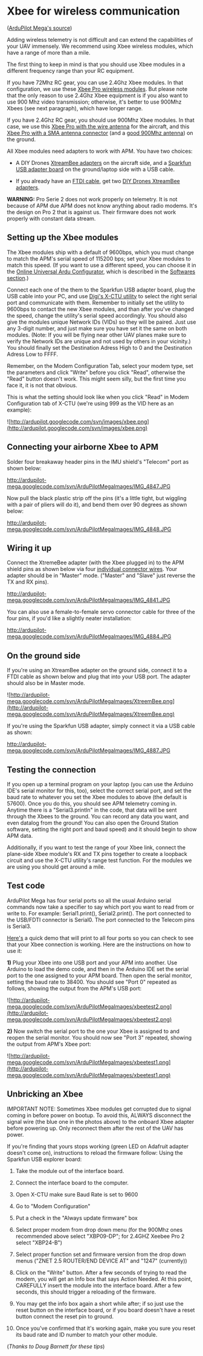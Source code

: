 # Xbee for wireless communication #
([ArduPilot Mega's source](http://code.google.com/p/ardupilot-mega/wiki/Wireless))

Adding wireless telemetry is not difficult and can extend the capabilities of your UAV immensely. We recommend using Xbee wireless modules, which have a range of more than a mile.

The first thing to keep in mind is that you should use Xbee modules in a different frequency range than your RC equipment.

If you have 72Mhz RC gear, you can use 2.4Ghz Xbee modules. In that configuration, we use these [Xbee Pro wireless modules](http://www.sparkfun.com/commerce/product_info.php?products_id=8742). But please note that the only reason to use 2.4Ghz Xbee equipment is if you also want to use 900 Mhz video transmission; otherwise, it's better to use 900Mhz Xbees (see next paragraph), which have longer range.

If you have 2.4Ghz RC gear, you should use 900Mhz Xbee modules. In that case, we use this [Xbee Pro with the wire antenna](https://www.sparkfun.com/commerce/product_info.php?products_id=9097) for the aircraft, and this [Xbee Pro with a SMA antenna connector](https://www.sparkfun.com/commerce/product_info.php?products_id=9099) (and a [good 900Mhz antenna](http://www.sparkfun.com/commerce/product_info.php?products_id=9143)) on the ground.

All Xbee modules need adapters to work with APM. You have two choices:

  * A DIY Drones [XtreamBee adapters](http://store.diydrones.com/product_p/br-0015-01.htmXtreemBee) on the aircraft side, and a [Sparkfun USB adapter board](http://www.sparkfun.com/commerce/product_info.php?products_id=8687) on the ground/laptop side with a USB cable.

  * If you already have an [FTDI cable](http://store.diydrones.com/FTDI_Cable_3_3V_p/ttl-232r-3v3.htm), get two [DIY Drones XtreamBee adapters](http://store.diydrones.com/product_p/br-0015-01.htmXtreemBee).

**WARNING:** Pro Serie 2 does not work properly on telemetry. It is not because of APM due APM does not know anything about radio modems. It's the design on Pro 2 that is against us. Their firmware does not work properly with constant data stream.




## Setting up the Xbee modules ##

The Xbee modules ship with a default of 9600bps, which you must change to match the APM's serial speed of 115200 bps; set your Xbee modules to match this speed. (If you want to use a different speed, you can choose it in the [Online Universal Ardu Configurator](http://ardupirates.net/config/APNG_Config.php), which is described in the [Softwares section](http://code.google.com/p/ardupirates/wiki/Online_Config).)

Connect each one of the them to the Sparkfun USB adapter board, plug the USB cable into your PC, and use [Digi's X-CTU utility](http://www.digi.com/support/productdetl.jsp?pid=3352&osvid=57&s=316&tp=5&tp2=0) to select the right serial port and communicate with them. Remember to initially set the utility to 9600bps to contact the new Xbee modules, and than after you've changed the speed, change the utility's serial speed accordingly. You should also give the modules unique Network IDs (VIDs) so they will be paired. Just use any 3-digit number, and just make sure you have set it the same on both modules. (Note: If you will be flying near other UAV planes make sure to verify the Network IDs are unique and not used by others in your vicinity.) You should finally set the Destination Adress High to 0 and the Destination Adress Low to FFFF.

Remember, on the Modem Configuration Tab, select your modem type, set the parameters and click "Write" before you click "Read", otherwise the "Read" button doesn't work. This might seem silly, but the first time you face it, it is not that obvious.

This is what the setting should look like when you click "Read" in Modem Configuration tab of X-CTU (we're using 999 as the VID here as an example):

![http://ardupilot.googlecode.com/svn/images/xbee.png](http://ardupilot.googlecode.com/svn/images/xbee.png)

## Connecting your airborne Xbee to APM ##

Solder four breakaway header pins in the IMU shield's "Telecom" port as shown below:

http://ardupilot-mega.googlecode.com/svn/ArduPilotMegaImages/IMG_4847.JPG

Now pull the black plastic strip off the pins (it's a little tight, but wiggling with a pair of pliers will do it), and bend them over 90 degrees as shown below:

http://ardupilot-mega.googlecode.com/svn/ArduPilotMegaImages/IMG_4848.JPG

## Wiring it up ##

Connect the XtremeBee adapter (with the Xbee plugged in) to the APM shield pins as shown below via four [individual connector wires](http://www.sparkfun.com/commerce/product_info.php?products_id=8430). Your adapter should be in "Master" mode. ("Master" and "Slave" just reverse the TX and RX pins).

http://ardupilot-mega.googlecode.com/svn/ArduPilotMegaImages/IMG_4841.JPG

You can also use a female-to-female servo connector cable for three of the four pins, if you'd like a slightly neater installation:

http://ardupilot-mega.googlecode.com/svn/ArduPilotMegaImages/IMG_4884.JPG

## On the ground side ##


If you're using an XtreamBee adapter on the ground side, connect it to a FTDI cable as shown below and plug that into your USB port. The adapter should also be in Master mode.

![http://ardupilot-mega.googlecode.com/svn/ArduPilotMegaImages/XtreemBee.png](http://ardupilot-mega.googlecode.com/svn/ArduPilotMegaImages/XtreemBee.png)

If you're using the Sparkfun USB adapter, simply connect it via a USB cable as shown:

http://ardupilot-mega.googlecode.com/svn/ArduPilotMegaImages/IMG_4887.JPG

## Testing the connection ##


If you open up a terminal program on your laptop (you can use the Arduino IDE's serial monitor for this, too), select the correct serial port, and set the baud rate to whatever you set the Xbee modules to above (the default is 57600). Once you do this, you should see APM telemetry coming in. Anytime there is a "Serial3.println" in the code, that data will be sent through the Xbees to the ground. You can record any data you want, and even datalog from the ground! You can also open the Ground Station software, setting the right port and baud speed) and it should begin to show APM data.

Additionally, if you want to test the range of your Xbee link, connect the plane-side Xbee module's RX and TX pins together to create a loopback circuit and use the X-CTU utility's range test function. For the modules we are using you should get around a mile.

## Test code ##

ArduPilot Mega has four serial ports so all the usual Arduino serial commands now take a specifier to say which port you want to read from or write to. For example: Serial1.print(), Serial2.print(). The port connected to the USB/FDTI connector is Serial0. The port connected to the Telecom pins is Serial3.

[Here's](http://diydrones.com/forum/attachment/download?id=705844%3AUploadedFi58%3A181838) a quick demo that will print to all four ports so you can check to see that your Xbee connection is working. Here are the instructions on how to use it:

**1)** Plug your Xbee into one USB port and your APM into another. Use Arduino to load the demo code, and then in the Arduino IDE set the serial port to the one assigned to your APM board. Then open the serial monitor, setting the baud rate to 38400. You should see "Port 0" repeated as follows, showing the output from the APM's USB port:

![http://ardupilot-mega.googlecode.com/svn/ArduPilotMegaImages/xbeetest2.png](http://ardupilot-mega.googlecode.com/svn/ArduPilotMegaImages/xbeetest2.png)

**2)** Now switch the serial port to the one your Xbee is assigned to and reopen the serial monitor. You should now see "Port 3" repeated, showing the output from APM's Xbee port:

![http://ardupilot-mega.googlecode.com/svn/ArduPilotMegaImages/xbeetest1.png](http://ardupilot-mega.googlecode.com/svn/ArduPilotMegaImages/xbeetest1.png)

## Unbricking an Xbee ##

IMPORTANT NOTE: Sometimes Xbee modules get corrupted due to signal coming in before power on bootup. To avoid this, ALWAYS disconnect the signal wire (the blue one in the photos above) to the onboard Xbee adapter before powering up. Only reconnect them after the rest of the UAV has power.

If you're finding that yours stops working (green LED on Adafruit adapter doesn't come on), instructions to reload the firmware follow:
Using the Sparkfun USB explorer board:

  1. Take the module out of the interface board.

  1. Connect the interface board to the computer.

  1. Open X-CTU make sure Baud Rate is set to 9600

  1. Go to "Modem Configuration"

  1. Put a check in the "Always update firmware" box

  1. Select proper modem from drop down menu (for the 900Mhz ones recommended above select "XBP09-DP"; for 2.4GHZ Xeebee Pro 2 select "XBP24-B")

  1. Select proper function set and firmware version from the drop down menus ("ZNET 2.5 ROUTER/END DEVICE AT" and "1247" (currently))

  1. Click on the "Write" button. After a few seconds of trying to read the modem, you will get an Info box that says Action Needed. At this point, CAREFULLY insert the module into the interface board. After a few seconds, this should trigger a reloading of the firmware.

  1. You may get the info box again a short while after; if so just use the reset button on the interface board, or if you board doesn't have a reset button connect the reset pin to ground.

  1. Once you've confirmed that it's working again, make you sure you reset its baud rate and ID number to match your other module.

(_Thanks to Doug Barnett for these tips_)
